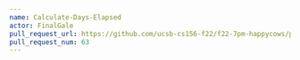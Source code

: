 ```yaml
---
name: Calculate-Days-Elapsed
actor: FinalGale
pull_request_url: https://github.com/ucsb-cs156-f22/f22-7pm-happycows/pull/63
pull_request_num: 63
---
```

